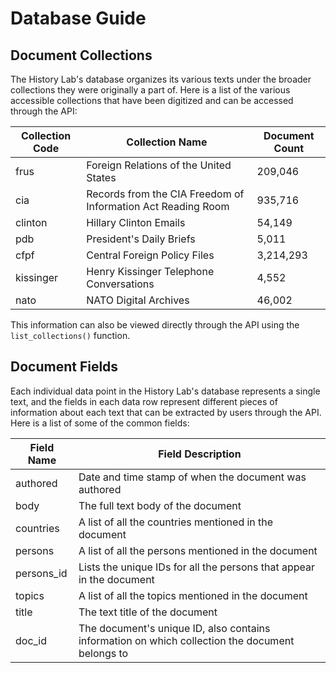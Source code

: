 # Database Guide

## Document Collections

The History Lab's database organizes its various texts under the broader collections they were originally a part of. Here is a list of the various accessible collections that have been digitized and can be accessed through the API:

| Collection Code | Collection Name | Document Count |
| --------------- | --------------- | -------------- |
| frus | Foreign Relations of the United States | 209,046 |
| cia | Records from the CIA Freedom of Information Act Reading Room | 935,716 |
| clinton | Hillary Clinton Emails | 54,149 |
| pdb | President's Daily Briefs | 5,011 |
| cfpf | Central Foreign Policy Files | 3,214,293 |
| kissinger | Henry Kissinger Telephone Conversations | 4,552 |
| nato | NATO Digital Archives | 46,002 |

This information can also be viewed directly through the API using the `list_collections()` function.

## Document Fields

Each individual data point in the History Lab's database represents a single text, and the fields in each data row represent different pieces of information about each text that can be extracted by users through the API. Here is a list of some of the common fields:

| Field Name | Field Description |
| ---------- | ----------------- |
| authored | Date and time stamp of when the document was authored |
| body | The full text body of the document |
| countries | A list of all the countries mentioned in the document |
| persons | A list of all the persons mentioned in the document |
| persons_id | Lists the unique IDs for all the persons that appear in the document |
| topics | A list of all the topics mentioned in the document |
| title | The text title of the document |
| doc_id | The document's unique ID, also contains information on which collection the document belongs to |

